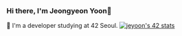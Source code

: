 ### Hi there, I'm Jeongyeon Yoon👋

🌱 I'm a developer studying at 42 Seoul.
[![jeyoon's 42 stats](https://badge42.herokuapp.com/api/stats/jeyoon)](https://github.com/JaeSeoKim/badge42)

<!--
**yoouyeon/yoouyeon** is a ✨ _special_ ✨ repository because its `README.md` (this file) appears on your GitHub profile.

Here are some ideas to get you started:

- 🔭 I’m currently working on ...
- 🌱 I’m currently learning ...
- 👯 I’m looking to collaborate on ...
- 🤔 I’m looking for help with ...
- 💬 Ask me about ...
- 📫 How to reach me: ...
- 😄 Pronouns: ...
- ⚡ Fun fact: ...
-->

